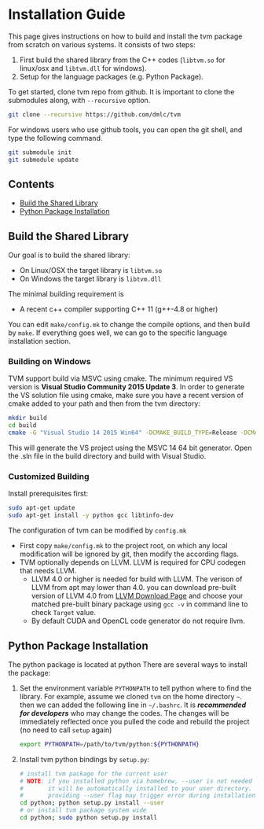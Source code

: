 Installation Guide
==================
This page gives instructions on how to build and install the tvm package from
scratch on various systems. It consists of two steps:

1. First build the shared library from the C++ codes (`libtvm.so` for linux/osx and `libtvm.dll` for windows).
2. Setup for the language packages (e.g. Python Package).

To get started, clone tvm repo from github. It is important to clone the submodules along, with ```--recursive``` option.
```bash
git clone --recursive https://github.com/dmlc/tvm
```
For windows users who use github tools, you can open the git shell, and type the following command.
```bash
git submodule init
git submodule update
```

## Contents
- [Build the Shared Library](#build-the-shared-library)
- [Python Package Installation](#python-package-installation)

## Build the Shared Library

Our goal is to build the shared library:
- On Linux/OSX the target library is `libtvm.so`
- On Windows the target library is `libtvm.dll`

The minimal building requirement is
- A recent c++ compiler supporting C++ 11 (g++-4.8 or higher)

You can edit `make/config.mk` to change the compile options, and then build by
`make`. If everything goes well, we can go to the specific language installation section.

### Building on Windows

TVM support build via MSVC using cmake. The minimum required VS version is **Visual Studio Community 2015 Update 3**. In order to generate the VS solution file using cmake,
make sure you have a recent version of cmake added to your path and then from the tvm directory:

```bash
mkdir build
cd build
cmake -G "Visual Studio 14 2015 Win64" -DCMAKE_BUILD_TYPE=Release -DCMAKE_CONFIGURATION_TYPES="Release" ..
```
This will generate the VS project using the MSVC 14 64 bit generator. Open the .sln file in the build directory and build with Visual Studio.

### Customized Building

Install prerequisites first: 

```bash
sudo apt-get update
sudo apt-get install -y python gcc libtinfo-dev
```

The configuration of tvm can be modified by ```config.mk```
- First copy ```make/config.mk``` to the project root, on which
  any local modification will be ignored by git, then modify the according flags.
- TVM optionally depends on LLVM. LLVM is required for CPU codegen that needs LLVM.
  - LLVM 4.0 or higher is needed for build with LLVM. The verison of LLVM from apt may lower than 4.0. you can download pre-built version of LLVM 4.0 from [LLVM Download Page](http://releases.llvm.org/download.html#4.0.1) and choose your matched pre-built binary package using `gcc -v` in command line to check `Target` value.
  - By default CUDA and OpenCL code generator do not require llvm.

## Python Package Installation

The python package is located at python
There are several ways to install the package:

1. Set the environment variable `PYTHONPATH` to tell python where to find
   the library. For example, assume we cloned `tvm` on the home directory
   `~`. then we can added the following line in `~/.bashrc`.
    It is ***recommended for developers*** who may change the codes.
    The changes will be immediately reflected once you pulled the code and rebuild the project (no need to call ```setup``` again)

    ```bash
    export PYTHONPATH=/path/to/tvm/python:${PYTHONPATH}
    ```

2. Install tvm python bindings by `setup.py`:

    ```bash
    # install tvm package for the current user
    # NOTE: if you installed python via homebrew, --user is not needed during installaiton
    #       it will be automatically installed to your user directory.
    #       providing --user flag may trigger error during installation in such case.
    cd python; python setup.py install --user
    # or install tvm package system wide
    cd python; sudo python setup.py install
    ```
